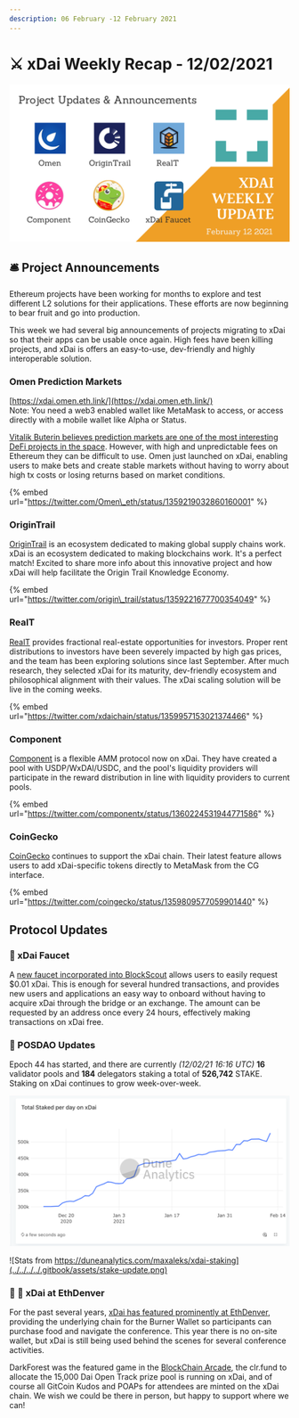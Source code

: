 ```yaml
---
description: 06 February -12 February 2021
---
```


# ⚔️ xDai Weekly Recap - 12/02/2021

![](../../../../.gitbook/assets/green-and-black-modern-sales-marketing-presentation%20%2833%29.png)

## 🛎 Project Announcements

Ethereum projects have been working for months to explore and test different L2 solutions for their applications. These efforts are now beginning to bear fruit and go into production. 

This week we had several big announcements of projects migrating to xDai so that their apps can be usable once again. High fees have been killing projects, and xDai is offers an easy-to-use, dev-friendly and highly interoperable solution.

### Omen Prediction Markets

[https://xdai.omen.eth.link/](https://xdai.omen.eth.link/)  
Note: You need a web3 enabled wallet like MetaMask to access, or access directly with a mobile wallet like Alpha or Status.

[Vitalik Buterin believes prediction markets are one of the most interesting DeFi projects in the space](https://twitter.com/VitalikButerin/status/1323509905483988992?ref_src=twsrc%5Etfw%7Ctwcamp%5Etweetembed%7Ctwterm%5E1323509905483988992%7Ctwgr%5E%7Ctwcon%5Es1_c10&ref_url=https%3A%2F%2Fdefiye.com%2F2020%2F11%2Fvitalik-buterin-prediction-markets-are-underrated-in-the-defi-market%2F).  However, with high and unpredictable fees on Ethereum they can be difficult to use. Omen just launched on xDai, enabling users to make bets and create stable markets without having to worry about high tx costs or losing returns based on market conditions.

{% embed url="https://twitter.com/Omen\_eth/status/1359219032860160001" %}

### OriginTrail

[OriginTrail](https://origintrail.io/) is an ecosystem dedicated to making global supply chains work. xDai is an ecosystem dedicated to making blockchains work. It's a perfect match! Excited to share more info about this innovative project and how xDai will help facilitate the Origin Trail Knowledge Economy.

{% embed url="https://twitter.com/origin\_trail/status/1359221677700354049" %}

### RealT

[RealT](https://realt.co/) provides fractional real-estate opportunities for investors. Proper rent distributions to investors have been severely impacted by high gas prices, and the team has been exploring solutions since last September. After much research, they selected xDai for its maturity, dev-friendly ecosystem and philosophical alignment with their values. The xDai scaling solution will be live in the coming weeks.

{% embed url="https://twitter.com/xdaichain/status/1359957153021374466" %}

### Component

[Component](https://component.finance/) is a flexible AMM protocol now on xDai. They have created a pool with USDP/WxDAI/USDC, and the pool's liquidity providers will participate in the reward distribution in line with liquidity providers to current pools. 

{% embed url="https://twitter.com/componentx/status/1360224531944771586" %}

### CoinGecko

[CoinGecko](https://www.coingecko.com/en/coins/xdai-stake) continues to support the xDai chain. Their latest feature allows users to add xDai-specific tokens directly to MetaMask from the CG interface.

{% embed url="https://twitter.com/coingecko/status/1359809577059901440" %}

## Protocol Updates

### 🚰 xDai Faucet

A [new faucet incorporated into BlockScout](https://blockscout.com/poa/xdai/faucet) allows users to easily request $0.01 xDai. This is enough for several hundred transactions, and provides new users and applications an easy way to onboard without having to acquire xDai through the bridge or an exchange. The amount can be requested by an address once every 24 hours, effectively making transactions on xDai free.

### 🥩 POSDAO Updates

Epoch 44 has started, and there are currently _\(12/02/21 16:16 UTC\)_ **16** validator pools and **184** delegators staking a total of **526,742** STAKE. Staking on xDai continues to grow week-over-week.

![](../../../../.gitbook/assets/stake-on-xdai1.png)

![Stats from https://duneanalytics.com/maxaleks/xdai-staking](../../../../.gitbook/assets/stake-update.png)

### 🐃 🦄 xDai at EthDenver

For the past several years, [xDai has featured prominently at EthDenver](../../../use-cases/cryptocurrency-for-events-and-conferences/ethdenver-2020-xdai-and-burner-wallet-recap.md), providing the underlying chain for the Burner Wallet so participants can purchase food and navigate the conference. This year there is no on-site wallet, but xDai is still being used behind the scenes for several conference activities. 

DarkForest was the featured game in the [BlockChain Arcade](https://www.ethdenver.com/arcade), the clr.fund to allocate the 15,000 Dai Open Track prize pool is running on xDai, and of course all GitCoin Kudos and POAPs for attendees are minted on the xDai chain. We wish we could be there in person, but happy to support where we can! 

 





